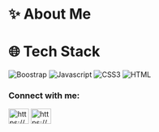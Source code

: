 # ✨ About Me

# 🌐 Tech Stack
![Boostrap](https://img.shields.io/github/issues-pr/reddy-hari/usuals)
![Javascript](https://img.shields.io/badge/Javascript-yellow)
![CSS3](https://img.shields.io/badge/CSS3-cyan)
![HTML](https://img.shields.io/badge/:badgeContent?style=flat&logo=appveyor&logoColor=violet&logoSize=auto&label=healthiness&labelColor=abcdef&color=fedcba&cacheSeconds=3600&link=%3Cobject%3E
)


<h3 align="left">Connect with me:</h3>
<p align="left">
<a href="https://dev.to/https://dev.to/" target="blank"><img align="center" src="https://raw.githubusercontent.com/rahuldkjain/github-profile-readme-generator/master/src/images/icons/Social/devto.svg" alt="https://dev.to/" height="30" width="40" /></a>
<a href="https://instagram.com/https://www.instagram.com/brayone_xv/?__pwa=1" target="blank"><img align="center" src="https://raw.githubusercontent.com/rahuldkjain/github-profile-readme-generator/master/src/images/icons/Social/instagram.svg" alt="https://www.instagram.com/brayone_xv/?__pwa=1" height="30" width="40" /></a>
</p>
